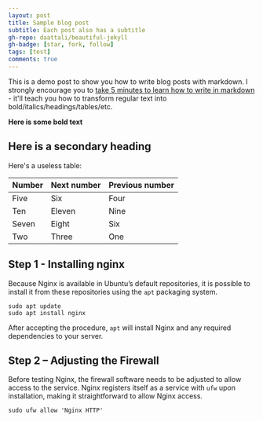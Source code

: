 ```yaml
---
layout: post
title: Sample blog post
subtitle: Each post also has a subtitle
gh-repo: daattali/beautiful-jekyll
gh-badge: [star, fork, follow]
tags: [test]
comments: true
---
```


This is a demo post to show you how to write blog posts with markdown.  I strongly encourage you to [take 5 minutes to learn how to write in markdown](https://markdowntutorial.com/) - it'll teach you how to transform regular text into bold/italics/headings/tables/etc.

**Here is some bold text**

## Here is a secondary heading

Here's a useless table:

| Number | Next number | Previous number |
| :------ |:--- | :--- |
| Five | Six | Four |
| Ten | Eleven | Nine |
| Seven | Eight | Six |
| Two | Three | One |
## Step 1 - Installing nginx
Because Nginx is available in Ubuntu’s default repositories, it is possible to install it from these repositories using the `apt` packaging system.
~~~
sudo apt update
sudo apt install nginx
~~~

After accepting the procedure,  `apt`  will install Nginx and any required dependencies to your server.
## Step 2 – Adjusting the Firewall
Before testing Nginx, the firewall software needs to be adjusted to allow access to the service. Nginx registers itself as a service with  `ufw`  upon installation, making it straightforward to allow Nginx access.
~~~
sudo ufw allow 'Nginx HTTP'
~~~
